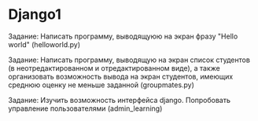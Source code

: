 # Django1

Задание: Написать программу, выводящуюю на экран фразу "Hello world" (helloworld.py)

Задание: Написать программу, выводящую на экран список студентов (в неотредактированном и отредактированном виде), 
а также организовать возможность вывода на экран студентов, имеющих среднюю оценку не меньше заданной (groupmates.py)

Задание: Изучить возможность интерфейса django. Попробовать управление пользователями (admin_learning)
